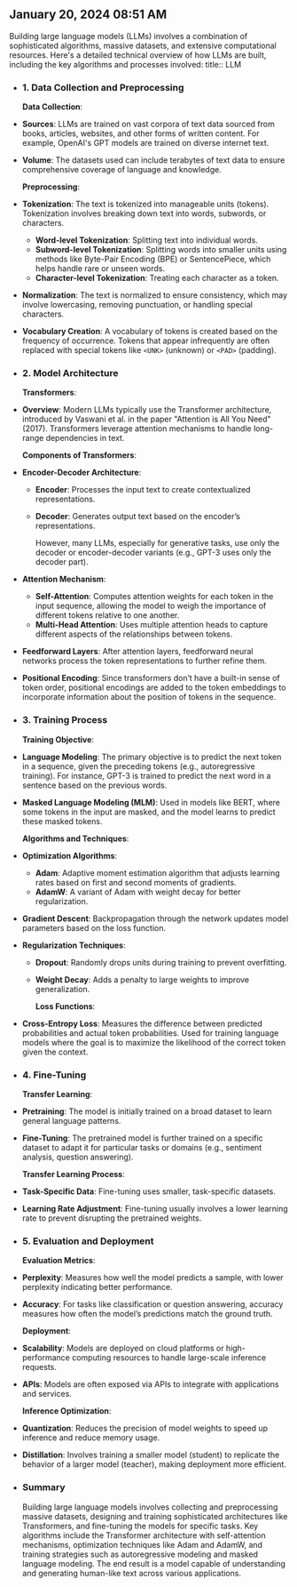 ## January 20, 2024 08:51 AM
Building large language models (LLMs) involves a combination of sophisticated algorithms, massive datasets, and extensive computational resources. Here's a detailed technical overview of how LLMs are built, including the key algorithms and processes involved:
title:: LLM

- ### 1. **Data Collection and Preprocessing**
  
  **Data Collection**:
- **Sources**: LLMs are trained on vast corpora of text data sourced from books, articles, websites, and other forms of written content. For example, OpenAI's GPT models are trained on diverse internet text.
- **Volume**: The datasets used can include terabytes of text data to ensure comprehensive coverage of language and knowledge.
  
  **Preprocessing**:
- **Tokenization**: The text is tokenized into manageable units (tokens). Tokenization involves breaking down text into words, subwords, or characters.
	- **Word-level Tokenization**: Splitting text into individual words.
	- **Subword-level Tokenization**: Splitting words into smaller units using methods like Byte-Pair Encoding (BPE) or SentencePiece, which helps handle rare or unseen words.
	- **Character-level Tokenization**: Treating each character as a token.
- **Normalization**: The text is normalized to ensure consistency, which may involve lowercasing, removing punctuation, or handling special characters.
- **Vocabulary Creation**: A vocabulary of tokens is created based on the frequency of occurrence. Tokens that appear infrequently are often replaced with special tokens like `<UNK>` (unknown) or `<PAD>` (padding).
- ### 2. **Model Architecture**
  
  **Transformers**:
- **Overview**: Modern LLMs typically use the Transformer architecture, introduced by Vaswani et al. in the paper "Attention is All You Need" (2017). Transformers leverage attention mechanisms to handle long-range dependencies in text.
  
  **Components of Transformers**:
- **Encoder-Decoder Architecture**:
	- **Encoder**: Processes the input text to create contextualized representations.
	- **Decoder**: Generates output text based on the encoder’s representations.
	  
	  However, many LLMs, especially for generative tasks, use only the decoder or encoder-decoder variants (e.g., GPT-3 uses only the decoder part).
- **Attention Mechanism**:
	- **Self-Attention**: Computes attention weights for each token in the input sequence, allowing the model to weigh the importance of different tokens relative to one another.
	- **Multi-Head Attention**: Uses multiple attention heads to capture different aspects of the relationships between tokens.
- **Feedforward Layers**: After attention layers, feedforward neural networks process the token representations to further refine them.
- **Positional Encoding**: Since transformers don’t have a built-in sense of token order, positional encodings are added to the token embeddings to incorporate information about the position of tokens in the sequence.
- ### 3. **Training Process**
  
  **Training Objective**:
- **Language Modeling**: The primary objective is to predict the next token in a sequence, given the preceding tokens (e.g., autoregressive training). For instance, GPT-3 is trained to predict the next word in a sentence based on the previous words.
- **Masked Language Modeling (MLM)**: Used in models like BERT, where some tokens in the input are masked, and the model learns to predict these masked tokens.
  
  **Algorithms and Techniques**:
- **Optimization Algorithms**:
	- **Adam**: Adaptive moment estimation algorithm that adjusts learning rates based on first and second moments of gradients.
	- **AdamW**: A variant of Adam with weight decay for better regularization.
- **Gradient Descent**: Backpropagation through the network updates model parameters based on the loss function.
- **Regularization Techniques**:
	- **Dropout**: Randomly drops units during training to prevent overfitting.
	- **Weight Decay**: Adds a penalty to large weights to improve generalization.
	  
	  **Loss Functions**:
- **Cross-Entropy Loss**: Measures the difference between predicted probabilities and actual token probabilities. Used for training language models where the goal is to maximize the likelihood of the correct token given the context.
- ### 4. **Fine-Tuning**
  
  **Transfer Learning**:
- **Pretraining**: The model is initially trained on a broad dataset to learn general language patterns.
- **Fine-Tuning**: The pretrained model is further trained on a specific dataset to adapt it for particular tasks or domains (e.g., sentiment analysis, question answering).
  
  **Transfer Learning Process**:
- **Task-Specific Data**: Fine-tuning uses smaller, task-specific datasets.
- **Learning Rate Adjustment**: Fine-tuning usually involves a lower learning rate to prevent disrupting the pretrained weights.
- ### 5. **Evaluation and Deployment**
  
  **Evaluation Metrics**:
- **Perplexity**: Measures how well the model predicts a sample, with lower perplexity indicating better performance.
- **Accuracy**: For tasks like classification or question answering, accuracy measures how often the model’s predictions match the ground truth.
  
  **Deployment**:
- **Scalability**: Models are deployed on cloud platforms or high-performance computing resources to handle large-scale inference requests.
- **APIs**: Models are often exposed via APIs to integrate with applications and services.
  
  **Inference Optimization**:
- **Quantization**: Reduces the precision of model weights to speed up inference and reduce memory usage.
- **Distillation**: Involves training a smaller model (student) to replicate the behavior of a larger model (teacher), making deployment more efficient.
- ### Summary
  
  Building large language models involves collecting and preprocessing massive datasets, designing and training sophisticated architectures like Transformers, and fine-tuning the models for specific tasks. Key algorithms include the Transformer architecture with self-attention mechanisms, optimization techniques like Adam and AdamW, and training strategies such as autoregressive modeling and masked language modeling. The end result is a model capable of understanding and generating human-like text across various applications.
